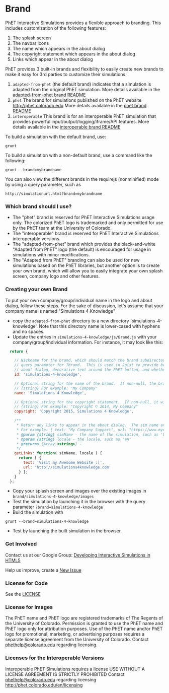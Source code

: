 # Brand

PhET Interactive Simulations provides a flexible approach to branding.  This includes customization of the following 
features:

1. The splash screen
2. The navbar icons
3. The name which appears in the about dialog
4. The copyright statement which appears in the about dialog
5. Links which appear in the about dialog

PhET provides 3 built-in brands and flexibility to easily create new brands to make it easy for 3rd parties to 
customize their simulations.

1. `adapted-from-phet` (the default brand) indicates that a simulation is adapted from the original PhET simulation.  More details available in the [adapted-from-phet brand README](adapted-from-phet/README.md)
2. `phet` The brand for simulations published on the PhET website http://phet.colorado.edu More details available in the [phet brand README](phet/README.md)
3. `interoperable` This brand is for an interoperable PhET simulation that provides powerful input/output/logging/iframe/API features. More details available in the [interoperable brand README](interoperable/README.md)

To build a simulation with the default brand, use:
```
grunt
```

To build a simulation with a non-default brand, use a command like the following:
```
grunt --brand=mybrandname
```

You can also view the different brands in the requirejs (nonminified) mode by using a query parameter, such as
```
http://simulationurl.html?brand=mybrandname
```

### Which brand should I use?
* The "phet" brand is reserved for PhET Interactive Simulations usage only.  The colorized PhET logo is trademarked and only permitted for use by the PhET team at the University of Colorado.
* The "interoperable" brand is reserved for PhET Interactive Simulations interoperable versions.
* The "adapted-from-phet" brand which provides the black-and-white "Adapted from PhET" logo (the default) is encouraged for usage in simulations with minor modifications.
* The "Adapted from PhET" branding can also be used for new simulations based on the PhET libraries, but another option is to create your own brand, which will allow you to easily integrate your own splash screen, company logo and other features. 

### Creating your own Brand
To put your own company/group/individual name in the logo and about dialog, follow these steps.  For the sake of discussion, let's assume that your company name is named "Simulations 4 Knowledge"

* copy the `adapted-from-phet` directory to a new directory `simulations-4-knowledge'.  Note that this directory name is lower-cased with hyphens and no spaces.
* Update the entries in `simulations-4-knowledge/js/Brand.js` with your company/group/individual information. For instance, it may look like this:
```js
  return {

    // Nickname for the brand, which should match the brand subdirectory name, grunt option for --brand as well as the
    // query parameter for ?brand.  This is used in Joist to provide brand-specific logic, such as what to show in the 
    // about dialog, decorative text around the PhET button, and whether to check for updates.
    id: 'simulations-4-knowledge',

    // Optional string for the name of the brand.  If non-null, the brand name will appear in the top of the about dialog
    // {string} For example: "My Company"
    name: 'Simulations 4 Knowledge',

    // Optional string for the copyright statement.  If non-null, it will appear in the about dialog
    // {string} For example: "Copyright © 2014, My Company"
    copyright: 'Copyright 2015, Simulations 4 Knowledge',

    /**
     * Return any links to appear in the about dialog.  The sim name and locale can be used for customization if desired.
     * For example: { text: "My Company Support", url: "https://www.mycompany.com/support" }
     * @param {string} simName - the name of the simulation, such as 'bending-light'
     * @param {string} locale - the locale, such as 'en'
     * @returns {Array.<string>} -
     */
    getLinks: function( simName, locale ) {
      return [ {
        text: 'Visit my Awesome Website :)',
        url: 'http://simulations4knowledge.com'
      } ];
    }
  };
```
* Copy your splash screen and images over the existing images in `brand/simulations-4-knowledge/images`
* Test the simulation by launching it in the browser with the query parameter `?brand=simulations-4-knowledge`
* Build the simulation with
```
grunt --brand=simulations-4-knowledge
```
* Test by launching the built simulation in the browser.

### Get Involved

Contact us at our Google Group: <a href="http://groups.google.com/forum/#!forum/developing-interactive-simulations-in-html5" target="_blank">Developing Interactive Simulations in HTML5</a>

Help us improve, create a <a href="http://github.com/phetsims/acid-base-solutions/issues/new" target="_blank">New Issue</a>

### License for Code
See the <a href="https://github.com/phetsims/acid-base-solutions/blob/master/LICENSE" target="_blank">LICENSE</a>

### License for Images
The PhET name and PhET logo are registered trademarks of The Regents of the
University of Colorado. Permission is granted to use the PhET name and PhET logo
only for attribution purposes. Use of the PhET name and/or PhET logo for promotional,
marketing, or advertising purposes requires a separate license agreement from the
University of Colorado. Contact phethelp@colorado.edu regarding licensing.

### Licenses for the Interoperable Versions
Interoperable PhET Simulations requires a license
USE WITHOUT A LICENSE AGREEMENT IS STRICTLY PROHIBITED
Contact phethelp@colorado.edu regarding licensing
http://phet.colorado.edu/en/licensing
